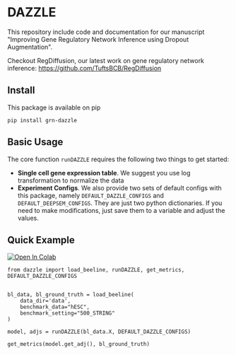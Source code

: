 # DAZZLE

This repository include code and documentation for our manuscript "Improving Gene Regulatory Network Inference using Dropout Augmentation". 

Checkout RegDiffusion, our latest work on gene regulatory network inference: https://github.com/TuftsBCB/RegDiffusion

## Install

This package is available on pip 

```
pip install grn-dazzle
```

## Basic Usage

The core function `runDAZZLE` requires the following two things to get started:

- **Single cell gene expression table**. We suggest you use log transformation to normalize the data
- **Experiment Configs**. We also provide two sets of default configs with this package, namely `DEFAULT_DAZZLE_CONFIGS` and `DEFAULT_DEEPSEM_CONFIGS`. They are just two python dictionaries. If you need to make modifications, just save them to a variable and adjust the values. 

## Quick Example

[![Open In Colab](https://colab.research.google.com/assets/colab-badge.svg)](https://colab.research.google.com/drive/1kwRG0dsqJAHxsOXF9zFeyNxpuh_TWSGg?usp=sharing)

```
from dazzle import load_beeline, runDAZZLE, get_metrics, DEFAULT_DAZZLE_CONFIGS


bl_data, bl_ground_truth = load_beeline(
    data_dir='data', 
    benchmark_data="hESC", 
    benchmark_setting="500_STRING"
)

model, adjs = runDAZZLE(bl_data.X, DEFAULT_DAZZLE_CONFIGS)

get_metrics(model.get_adj(), bl_ground_truth)
```
